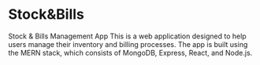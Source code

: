 # Stock&Bills
Stock & Bills Management App
This is a web application designed to help users manage their inventory and billing processes. The app is built using the MERN stack, which consists of MongoDB, Express, React, and Node.js.
